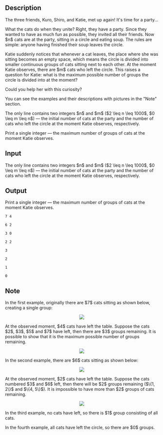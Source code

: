 ## Description

<div><p><span class="tex-font-style-it">The three friends, Kuro, Shiro, and Katie, met up again! It's time for a party...</span></p><p>What the cats do when they unite? Right, they have a party. Since they wanted to have as much fun as possible, they invited all their friends. Now $n$ cats are at the party, sitting in a circle and eating soup. The rules are simple: anyone having finished their soup leaves the circle.</p><p>Katie suddenly notices that whenever a cat leaves, the place where she was sitting becomes an empty space, which means the circle is divided into smaller continuous groups of cats sitting next to each other. At the moment Katie observes, there are $m$ cats who left the circle. This raises a question for Katie: what is the maximum possible number of groups the circle is divided into at the moment?</p><p>Could you help her with this curiosity?</p><p>You can see the examples and their descriptions with pictures in the "Note" section.</p></div><div class="input-specification"><p>The only line contains two integers $n$ and $m$ ($2 \leq n \leq 1000$, $0 \leq m \leq n$)&nbsp;— the initial number of cats at the party and the number of cats who left the circle at the moment Katie observes, respectively.</p></div><div class="output-specification"><p>Print a single integer&nbsp;— the maximum number of groups of cats at the moment Katie observes.</p></div>

## Input

<p>The only line contains two integers $n$ and $m$ ($2 \leq n \leq 1000$, $0 \leq m \leq n$)&nbsp;— the initial number of cats at the party and the number of cats who left the circle at the moment Katie observes, respectively.</p>

## Output

<p>Print a single integer&nbsp;— the maximum number of groups of cats at the moment Katie observes.</p>





```input1
7 4
```




```input2
6 2
```




```input3
3 0
```




```input4
2 2
```




```output1
3
```




```output2
2
```




```output3
1
```




```output4
0
```



## Note

<p>In the first example, originally there are $7$ cats sitting as shown below, creating a single group:</p><center> <img class="tex-graphics" src="file://cEt0oMkC.png" style="max-width: 100.0%;max-height: 100.0%;"> </center><p>At the observed moment, $4$ cats have left the table. Suppose the cats $2$, $3$, $5$ and $7$ have left, then there are $3$ groups remaining. It is possible to show that it is the maximum possible number of groups remaining.</p><center> <img class="tex-graphics" src="file://s8pMyNaf.png" style="max-width: 100.0%;max-height: 100.0%;"> </center><p>In the second example, there are $6$ cats sitting as shown below:</p><center> <img class="tex-graphics" src="file://YcXVEVne.png" style="max-width: 100.0%;max-height: 100.0%;"> </center><p>At the observed moment, $2$ cats have left the table. Suppose the cats numbered $3$ and $6$ left, then there will be $2$ groups remaining ($\{1, 2\}$ and $\{4, 5\}$). It is impossible to have more than $2$ groups of cats remaining.</p><center> <img class="tex-graphics" src="file://NNcW7zYh.png" style="max-width: 100.0%;max-height: 100.0%;"> </center><p>In the third example, no cats have left, so there is $1$ group consisting of all cats.</p><p>In the fourth example, all cats have left the circle, so there are $0$ groups.</p>
